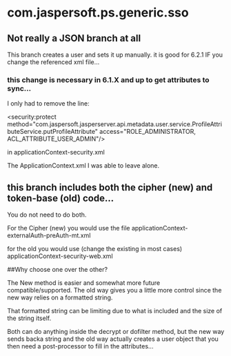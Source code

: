 # com.jaspersoft.ps.generic.sso

## Not really a JSON branch at all

This branch creates a user and sets it up manually.
it is good for 6.2.1 IF you change the referenced xml file...

### this change is necessary in 6.1.X and up to get attributes to sync...
I only had to remove the line:

&lt;security:protect
method="com.jaspersoft.jasperserver.api.metadata.user.service.ProfileAttributeService.putProfileAttribute"
access="ROLE_ADMINISTRATOR, ACL_ATTRIBUTE_USER_ADMIN"/&gt;

in applicationContext-security.xml

The ApplicationContext.xml I was able to leave alone.

## this branch includes both the cipher (new) and token-base (old) code...
You do not need to do both.

For the Cipher (new) you would use the file applicationContext-externalAuth-preAuth-mt.xml

for the old you would use (change the existing in most cases) applicationContext-security-web.xml

##Why choose one over the other?

The New method is easier and somewhat more future compatible/supported.
The old way gives you a little more control since the new way relies on a formatted string.

That formatted string can be limiting due to what is included and the size of the string itself.

Both can do anything inside the decrypt or dofilter method, but the new way sends backa string and the old way actually creates a user object that you then need a post-processor to fill in the attributes...


